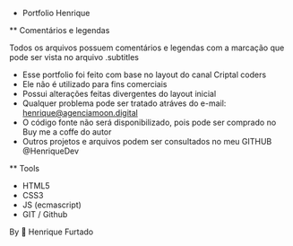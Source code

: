 * Portfolio Henrique

** Comentários e legendas

Todos os arquivos possuem comentários e legendas com a marcação que pode ser vista no arquivo .subtitles

- Esse portfolio foi feito com base no layout do canal Criptal coders
- Ele não é utilizado para fins comerciais
- Possui alterações feitas divergentes do layout inicial
- Qualquer problema pode ser tratado atráves do e-mail: henrique@agenciamoon.digital
- O código fonte não será disponibilizado, pois pode ser comprado no Buy me a coffe do autor
- Outros projetos e arquivos podem ser consultados no meu GITHUB @HenriqueDev

** Tools

- HTML5
- CSS3
- JS (ecmascript)
- GIT / Github

By 💜 Henrique Furtado
